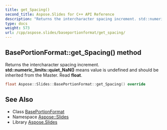```yaml
---
title: get_Spacing()
second_title: Aspose.Slides for C++ API Reference
description: "Returns the intercharacter spacing increment. std::numeric_limits<float>::quiet_NaN() means value is undefined and should be inherited from the Master. Read float."
type: docs
weight: 573
url: /cpp/aspose.slides/baseportionformat/get_spacing/
---
```

## BasePortionFormat::get_Spacing() method


Returns the intercharacter spacing increment. **std::numeric_limits<float>::quiet_NaN()** means value is undefined and should be inherited from the Master. Read **float**.

```cpp
float Aspose::Slides::BasePortionFormat::get_Spacing() override
```

## See Also

* Class [BasePortionFormat](./)
* Namespace [Aspose::Slides](../)
* Library [Aspose.Slides](../../)